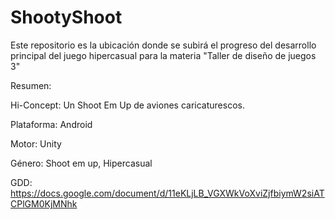 # ShootyShoot

Este repositorio es la ubicación donde se subirá el progreso del desarrollo principal del juego hipercasual para la materia "Taller de diseño de juegos 3"

Resumen:

Hi-Concept:
Un Shoot Em Up de aviones caricaturescos.

Plataforma:
Android

Motor:
Unity

Género: Shoot em up, Hipercasual

GDD: https://docs.google.com/document/d/11eKLjLB_VGXWkVoXviZjfbiymW2siATCPlGM0KjMNhk
